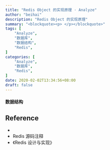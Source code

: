 ```yaml
---
title: "Redis Object 的实现原理 · Analyze"
author: "beihai"
description: "Redis Object 的实现原理"
summary: "<blockquote><p> </p></blockquote>"
tags: [
    "Analyze",
    "数据库",
    "数据结构",
    "Redis",
]
categories: [
    "Analyze",
	"数据库",
	"Redis",
]
date: 2020-02-02T13:34:56+08:00
draft: false
---
```


#### 数据结构





## Reference

- 
- Redis 源码注释
- 《Redis 设计与实现》